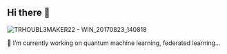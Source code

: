 ## Hi there 👋

<!--
**jclai22/jclai22** is a ✨ _special_ ✨ repository because its `README.md` (this file) appears on your GitHub profile.

Here are some ideas to get you started:

- 🔭 I’m currently working on quantum machine learning, federated learning...
- 🌱 I’m currently learning ...![TRHOUBL3MAKER22 - WIN_20170823_140818](https://github.com/user-attachments/assets/9c540cc5-9ed0-41b3-bb29-f925064bb3a3)

- 👯 I’m looking to collaborate on ...
- 🤔 I’m looking for help with ...
- 💬 Ask me about ...
- 📫 How to reach me: ...
- 😄 Pronouns: ...
- ⚡ Fun fact: ...
-->

![TRHOUBL3MAKER22 - WIN_20170823_140818](https://github.com/user-attachments/assets/9c540cc5-9ed0-41b3-bb29-f925064bb3a3)


🔭 I’m currently working on quantum machine learning, federated learning...
